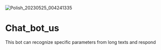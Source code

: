![Polish_20230525_004241335](https://github.com/Mr-Banana-2045/Chat_bot_us/assets/109140672/e9d0bf7a-e2bd-4151-a660-183f76aead00)
# Chat_bot_us

This bot can recognize specific parameters from long texts and respond
